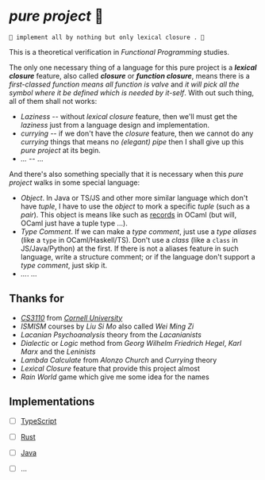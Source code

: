 # *pure project* 🧫

~~~
🧫 implement all by nothing but only lexical closure . 🧬
~~~

This is a theoretical verification in *Functional Programming* studies.

The only one necessary thing of a language for this pure project is a ***lexical closure*** feature, also called ***closure*** or ***function closure***, means there is a *first-classed function means all function is valve* and *it will pick all the symbol where it be defined which is needed by it-self*. With out such thing, all of them shall not works: 

- *Laziness* -- without *lexical closure* feature, then we'll must get the *laziness* just from a language design and implementation.
- *currying* -- if we don't have the *closure* feature, then we cannot do any *currying* things that means no *(elegant) pipe* then I shall give up this *pure project* at its begin.
- *...* -- ...


And there's also something specially that it is necessary when this *pure project* walks in some special language: 

- *Object*. In Java or TS/JS and other more similar language which don't have *tuple*, I have to use the *object* to mork a specific *tuple* (such as a *pair*). This object is means like such as [records](https://cs3110.github.io/textbook/chapters/data/records_tuples.html) in OCaml (but will, OCaml just have a tuple type ...).
- *Type Comment*. If we can make a *type comment*, just use a *type aliases* (like a `type` in OCaml/Haskell/TS). Don't use a *class* (like a `class` in JS/Java/Python) at the first. If there is not a aliases feature in such language, write a structure comment; or if the language don't support a *type comment*, just skip it.
- *...*. ...


## Thanks for

- [*CS3110*](https://cs3110.github.io/textbook/chapters/hop/higher_order.html?highlight=pipe) from [*Cornell University*](https://www.cs.cornell.edu/courses/cs3110/)
- *ISMISM* courses by *Liu Si Mo* also called *Wei Ming Zi*
- *Lacanian Psychoanalysis* theory from the *Lacanianists*
- *Dialectic* or *Logic* method from *Georg Wilhelm Friedrich Hegel*, *Karl Marx* and the *Leninists*
- *Lambda Calculate* from *Alonzo Church* and *Currying* theory
- *Lexical Closure* feature that provide this project almost
- *Rain World* game which give me some idea for the names


## Implementations

- [ ] [TypeScript](./pure.ts)
- [ ] [Rust](./pure.rs)
- [ ] [Java](./pure.java)
- [ ] ...

